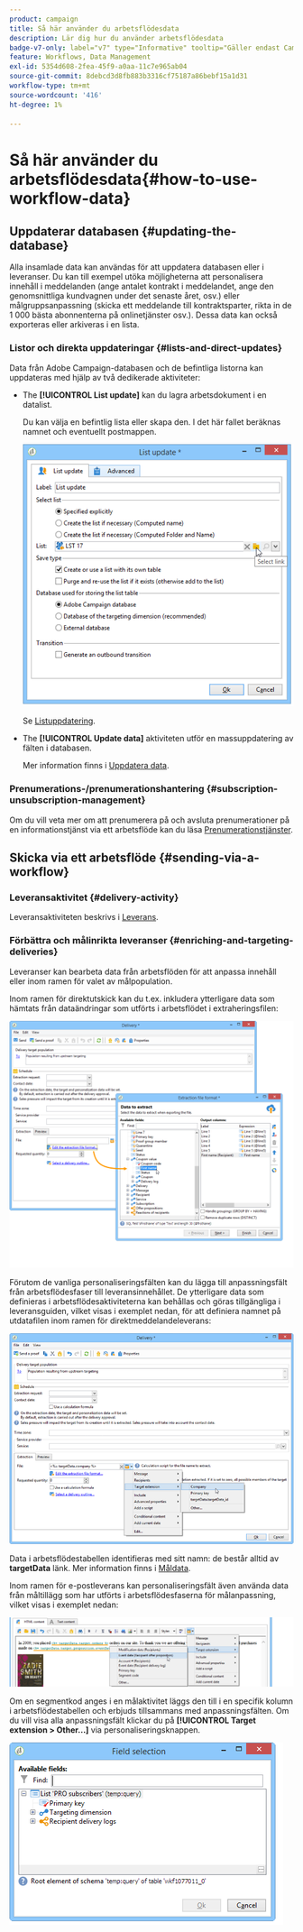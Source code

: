 ```yaml
---
product: campaign
title: Så här använder du arbetsflödesdata
description: Lär dig hur du använder arbetsflödesdata
badge-v7-only: label="v7" type="Informative" tooltip="Gäller endast Campaign Classic v7"
feature: Workflows, Data Management
exl-id: 5354d608-2fea-45f9-a0aa-11c7e965ab04
source-git-commit: 8debcd3d8fb883b3316cf75187a86bebf15a1d31
workflow-type: tm+mt
source-wordcount: '416'
ht-degree: 1%

---
```


# Så här använder du arbetsflödesdata{#how-to-use-workflow-data}



## Uppdaterar databasen {#updating-the-database}

Alla insamlade data kan användas för att uppdatera databasen eller i leveranser. Du kan till exempel utöka möjligheterna att personalisera innehåll i meddelanden (ange antalet kontrakt i meddelandet, ange den genomsnittliga kundvagnen under det senaste året, osv.) eller målgruppsanpassning (skicka ett meddelande till kontraktsparter, rikta in de 1 000 bästa abonnenterna på onlinetjänster osv.). Dessa data kan också exporteras eller arkiveras i en lista.

### Listor och direkta uppdateringar {#lists-and-direct-updates}

Data från Adobe Campaign-databasen och de befintliga listorna kan uppdateras med hjälp av två dedikerade aktiviteter:

* The **[!UICONTROL List update]** kan du lagra arbetsdokument i en datalist.

  Du kan välja en befintlig lista eller skapa den. I det här fallet beräknas namnet och eventuellt postmappen.

  ![](assets/s_user_create_list.png)

  Se [Listuppdatering](list-update.md).

* The **[!UICONTROL Update data]** aktiviteten utför en massuppdatering av fälten i databasen.

  Mer information finns i [Uppdatera data](update-data.md).

### Prenumerations-/prenumerationshantering {#subscription-unsubscription-management}

Om du vill veta mer om att prenumerera på och avsluta prenumerationer på en informationstjänst via ett arbetsflöde kan du läsa [Prenumerationstjänster](subscription-services.md).

## Skicka via ett arbetsflöde {#sending-via-a-workflow}

### Leveransaktivitet {#delivery-activity}

Leveransaktiviteten beskrivs i [Leverans](delivery.md).

### Förbättra och målinrikta leveranser {#enriching-and-targeting-deliveries}

Leveranser kan bearbeta data från arbetsflöden för att anpassa innehåll eller inom ramen för valet av målpopulation.

Inom ramen för direktutskick kan du t.ex. inkludera ytterligare data som hämtats från dataändringar som utförts i arbetsflödet i extraheringsfilen:

![](assets/s_advuser_add_data_postal_mail.png)

Förutom de vanliga personaliseringsfälten kan du lägga till anpassningsfält från arbetsflödesfaser till leveransinnehållet. De ytterligare data som definieras i arbetsflödesaktiviteterna kan behållas och göras tillgängliga i leveransguiden, vilket visas i exemplet nedan, för att definiera namnet på utdatafilen inom ramen för direktmeddelandeleverans:

![](assets/s_advuser_using_additional_data.png)

Data i arbetsflödestabellen identifieras med sitt namn: de består alltid av **targetData** länk. Mer information finns i [Måldata](data-life-cycle.md#target-data).

Inom ramen för e-postleverans kan personaliseringsfält även använda data från måltillägg som har utförts i arbetsflödesfaserna för målanpassning, vilket visas i exemplet nedan:

![](assets/s_advuser_add_data_email.png)

Om en segmentkod anges i en målaktivitet läggs den till i en specifik kolumn i arbetsflödestabellen och erbjuds tillsammans med anpassningsfälten. Om du vill visa alla anpassningsfält klickar du på **[!UICONTROL Target extension > Other...]** via personaliseringsknappen.

![](assets/s_advuser_segment_code_select.png)
